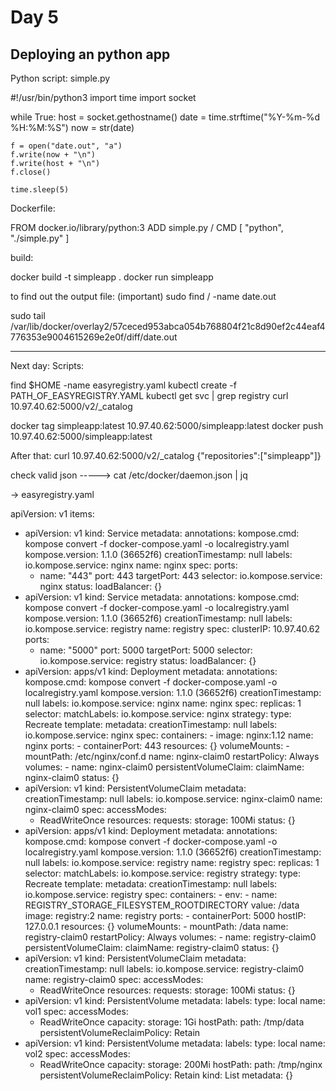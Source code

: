 # Day 5

## Deploying an python app

Python script: simple.py

#!/usr/bin/python3
import time
import socket

while True:
    host = socket.gethostname()
    date = time.strftime("%Y-%m-%d %H:%M:%S")
    now = str(date)

    f = open("date.out", "a")
    f.write(now + "\n")
    f.write(host + "\n")
    f.close()

    time.sleep(5)


Dockerfile:

FROM docker.io/library/python:3
ADD simple.py /
CMD [ "python", "./simple.py" ]

build:

docker build -t simpleapp .
docker run simpleapp

to find out the output file: (important)
sudo find / -name date.out

sudo tail /var/lib/docker/overlay2/57ceced953abca054b768804f21c8d90ef2c44eaf4776353e9004615269e2e0f/diff/date.out


----------------------------------------------------------------------------------------------------------------
Next day:
Scripts:

find $HOME -name easyregistry.yaml
kubectl create -f PATH_OF_EASYREGISTRY.YAML
kubectl get svc | grep registry
curl 10.97.40.62:5000/v2/_catalog

docker tag simpleapp:latest 10.97.40.62:5000/simpleapp:latest
docker push 10.97.40.62:5000/simpleapp:latest

After that:
curl 10.97.40.62:5000/v2/_catalog
{"repositories":["simpleapp"]}



check valid json -----> cat /etc/docker/daemon.json | jq 

-> easyregistry.yaml

apiVersion: v1
items:
- apiVersion: v1
  kind: Service
  metadata:
    annotations:
      kompose.cmd: kompose convert -f docker-compose.yaml -o localregistry.yaml
      kompose.version: 1.1.0 (36652f6)
    creationTimestamp: null
    labels:
      io.kompose.service: nginx
    name: nginx
  spec:
    ports:
    - name: "443"
      port: 443
      targetPort: 443
    selector:
      io.kompose.service: nginx
  status:
    loadBalancer: {}
- apiVersion: v1
  kind: Service
  metadata:
    annotations:
      kompose.cmd: kompose convert -f docker-compose.yaml -o localregistry.yaml
      kompose.version: 1.1.0 (36652f6)
    creationTimestamp: null
    labels:
      io.kompose.service: registry
    name: registry
  spec:
    clusterIP: 10.97.40.62
    ports:
    - name: "5000"
      port: 5000
      targetPort: 5000
    selector:
      io.kompose.service: registry
  status:
    loadBalancer: {}
- apiVersion: apps/v1
  kind: Deployment
  metadata:
    annotations:
      kompose.cmd: kompose convert -f docker-compose.yaml -o localregistry.yaml
      kompose.version: 1.1.0 (36652f6)
    creationTimestamp: null
    labels:
      io.kompose.service: nginx
    name: nginx
  spec:
    replicas: 1
    selector:
      matchLabels:
        io.kompose.service: nginx
    strategy:
      type: Recreate
    template:
      metadata:
        creationTimestamp: null
        labels:
          io.kompose.service: nginx
      spec:
        containers:
        - image: nginx:1.12
          name: nginx
          ports:
          - containerPort: 443
          resources: {}
          volumeMounts:
          - mountPath: /etc/nginx/conf.d
            name: nginx-claim0
        restartPolicy: Always
        volumes:
        - name: nginx-claim0
          persistentVolumeClaim:
            claimName: nginx-claim0
  status: {}
- apiVersion: v1
  kind: PersistentVolumeClaim
  metadata:
    creationTimestamp: null
    labels:
      io.kompose.service: nginx-claim0
    name: nginx-claim0
  spec:
    accessModes:
    - ReadWriteOnce
    resources:
      requests:
        storage: 100Mi
  status: {}
- apiVersion: apps/v1
  kind: Deployment
  metadata:
    annotations:
      kompose.cmd: kompose convert -f docker-compose.yaml -o localregistry.yaml
      kompose.version: 1.1.0 (36652f6)
    creationTimestamp: null
    labels:
      io.kompose.service: registry
    name: registry
  spec:
    replicas: 1
    selector:
      matchLabels:
        io.kompose.service: registry
    strategy:
      type: Recreate
    template:
      metadata:
        creationTimestamp: null
        labels:
          io.kompose.service: registry
      spec:
        containers:
        - env:
          - name: REGISTRY_STORAGE_FILESYSTEM_ROOTDIRECTORY
            value: /data
          image: registry:2
          name: registry
          ports:
          - containerPort: 5000
            hostIP: 127.0.0.1
          resources: {}
          volumeMounts:
          - mountPath: /data
            name: registry-claim0
        restartPolicy: Always
        volumes:
        - name: registry-claim0
          persistentVolumeClaim:
            claimName: registry-claim0
  status: {}
- apiVersion: v1
  kind: PersistentVolumeClaim
  metadata:
    creationTimestamp: null
    labels:
      io.kompose.service: registry-claim0
    name: registry-claim0
  spec:
    accessModes:
    - ReadWriteOnce
    resources:
      requests:
        storage: 100Mi
  status: {}
- apiVersion: v1
  kind: PersistentVolume
  metadata:
    labels:
      type: local
    name: vol1 
  spec:
    accessModes:
    - ReadWriteOnce
    capacity:
      storage: 1Gi
    hostPath:
      path: /tmp/data
    persistentVolumeReclaimPolicy: Retain
- apiVersion: v1
  kind: PersistentVolume
  metadata:
    labels:
      type: local
    name: vol2
  spec:
    accessModes:
    - ReadWriteOnce
    capacity:
      storage: 200Mi
    hostPath:
      path: /tmp/nginx
    persistentVolumeReclaimPolicy: Retain
kind: List
metadata: {}

